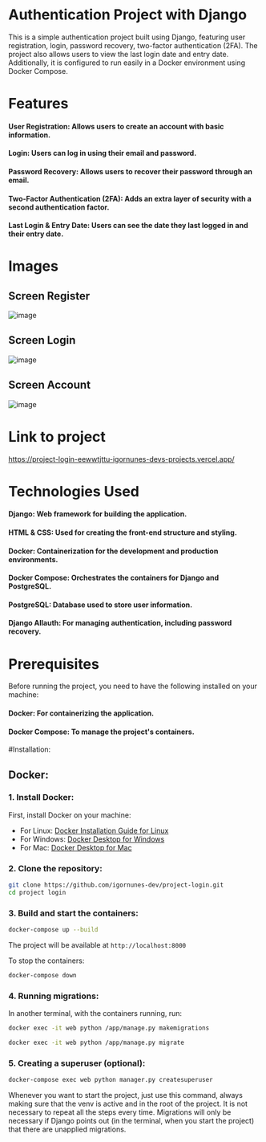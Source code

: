 # Authentication Project with Django
This is a simple authentication project built using Django, featuring user registration, login, password recovery, two-factor authentication (2FA). The project also allows users to view the last login date and entry date. Additionally, it is configured to run easily in a Docker environment using Docker Compose.

# Features
#### User Registration: Allows users to create an account with basic information.
#### Login: Users can log in using their email and password.
#### Password Recovery: Allows users to recover their password through an email.
#### Two-Factor Authentication (2FA): Adds an extra layer of security with a second authentication factor.
#### Last Login & Entry Date: Users can see the date they last logged in and their entry date.
# Images
## Screen Register
![image](https://github.com/user-attachments/assets/295678f2-054a-4237-83d1-3fda003a6855)
## Screen Login
![image](https://github.com/user-attachments/assets/91d5fd1a-bfc9-4389-bccd-4052b2ac1f53)
## Screen Account
![image](https://github.com/user-attachments/assets/eabe93f7-0310-44d2-8198-3c8a954ad57a)
# Link to project
https://project-login-eewwtjttu-igornunes-devs-projects.vercel.app/
# Technologies Used
#### Django: Web framework for building the application.
#### HTML & CSS: Used for creating the front-end structure and styling.
#### Docker: Containerization for the development and production environments.
#### Docker Compose: Orchestrates the containers for Django and PostgreSQL.
#### PostgreSQL: Database used to store user information.
#### Django Allauth: For managing authentication, including password recovery.
# Prerequisites
Before running the project, you need to have the following installed on your machine:

#### Docker: For containerizing the application.
#### Docker Compose: To manage the project's containers.

#Installation:

## Docker:

### 1. Install Docker:

First, install Docker on your machine:
- For Linux: [Docker Installation Guide for Linux](https://docs.docker.com/engine/install/ubuntu/)
- For Windows: [Docker Desktop for Windows](https://docs.docker.com/desktop/install/windows-install/)
- For Mac: [Docker Desktop for Mac](https://docs.docker.com/desktop/install/mac-install/)

### 2. Clone the repository:

```bash
git clone https://github.com/igornunes-dev/project-login.git
cd project login
```

### 3. Build and start the containers:

```bash
docker-compose up --build
```

The project will be available at `http://localhost:8000`

To stop the containers:
```bash
docker-compose down
```

### 4. Running migrations:

In another terminal, with the containers running, run:
```bash
docker exec -it web python /app/manage.py makemigrations

docker exec -it web python /app/manage.py migrate
```

### 5. Creating a superuser (optional):

```bash
docker-compose exec web python manager.py createsuperuser
```

Whenever you want to start the project, just use this command, always making sure that the venv is active and in the root of the project. It is not necessary to repeat all the steps every time. Migrations will only be necessary if Django points out (in the terminal, when you start the project) that there are unapplied migrations.

